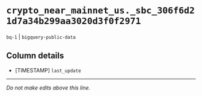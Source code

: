 # `crypto_near_mainnet_us._sbc_306f6d21d7a34b299aa3020d3f0f2971`
`bq-1` | `bigquery-public-data`

## Column details
* [TIMESTAMP] `last_update`

-------------------------------------------------------------------------------
*Do not make edits above this line.*
